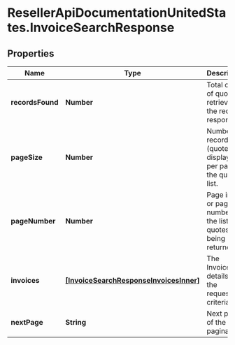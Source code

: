 # ResellerApiDocumentationUnitedStates.InvoiceSearchResponse

## Properties

Name | Type | Description | Notes
------------ | ------------- | ------------- | -------------
**recordsFound** | **Number** | Total count of quotes retrieved in the request response. | [optional] 
**pageSize** | **Number** | Number of records (quotes) displayed per page in the quote list. | [optional] 
**pageNumber** | **Number** | Page index or page number for the list of quotes being returned. | [optional] 
**invoices** | [**[InvoiceSearchResponseInvoicesInner]**](InvoiceSearchResponseInvoicesInner.md) | The Invoices details for the requested criteria. | [optional] 
**nextPage** | **String** | Next page of the pagination. | [optional] 


